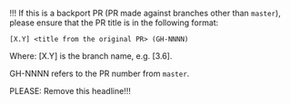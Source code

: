 !!! If this is a backport PR (PR made against branches other than `master`),
please ensure that the PR title is in the following format:
```
[X.Y] <title from the original PR> (GH-NNNN)
```
Where: [X.Y] is the branch name, e.g. [3.6].

GH-NNNN refers to the PR number from `master`.

PLEASE: Remove this headline!!!
